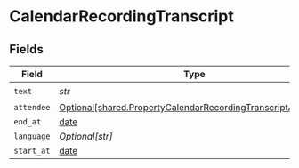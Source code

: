 # CalendarRecordingTranscript


## Fields

| Field                                                                                                                              | Type                                                                                                                               | Required                                                                                                                           | Description                                                                                                                        |
| ---------------------------------------------------------------------------------------------------------------------------------- | ---------------------------------------------------------------------------------------------------------------------------------- | ---------------------------------------------------------------------------------------------------------------------------------- | ---------------------------------------------------------------------------------------------------------------------------------- |
| `text`                                                                                                                             | *str*                                                                                                                              | :heavy_check_mark:                                                                                                                 | N/A                                                                                                                                |
| `attendee`                                                                                                                         | [Optional[shared.PropertyCalendarRecordingTranscriptAttendee]](../../models/shared/propertycalendarrecordingtranscriptattendee.md) | :heavy_minus_sign:                                                                                                                 | N/A                                                                                                                                |
| `end_at`                                                                                                                           | [date](https://docs.python.org/3/library/datetime.html#date-objects)                                                               | :heavy_minus_sign:                                                                                                                 | N/A                                                                                                                                |
| `language`                                                                                                                         | *Optional[str]*                                                                                                                    | :heavy_minus_sign:                                                                                                                 | N/A                                                                                                                                |
| `start_at`                                                                                                                         | [date](https://docs.python.org/3/library/datetime.html#date-objects)                                                               | :heavy_minus_sign:                                                                                                                 | N/A                                                                                                                                |